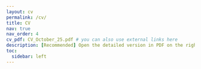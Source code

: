 ```yaml
---
layout: cv
permalink: /cv/
title: CV
nav: true
nav_order: 4
cv_pdf: CV_October_25.pdf # you can also use external links here
description: [Recommended] Open the detailed version in PDF on the right --->
toc:
  sidebar: left
---
```

